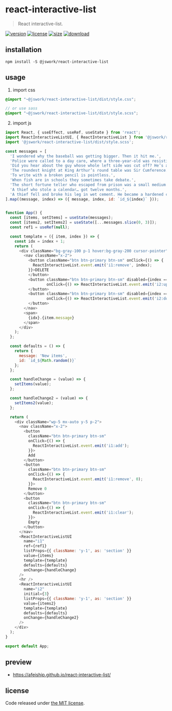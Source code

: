 # react-interactive-list
> React interactive-list.

[![version][version-image]][version-url]
[![license][license-image]][license-url]
[![size][size-image]][size-url]
[![download][download-image]][download-url]

## installation
```shell
npm install -S @jswork/react-interactive-list
```

## usage
1. import css
  ```scss
  @import "~@jswork/react-interactive-list/dist/style.css";

  // or use sass
  @import "~@jswork/react-interactive-list/dist/style.scss";
  ```
2. import js
  ```js
  import React, { useEffect, useRef, useState } from 'react';
  import ReactInteractiveListUI, { ReactInteractiveList } from '@jswork/react-interactive-list';
  import '@jswork/react-interactive-list/dist/style.scss';

  const messages = [
    'I wondered why the baseball was getting bigger. Then it hit me.',
    'Police were called to a day care, where a three-year-old was resisting a rest.',
    'Did you hear about the guy whose whole left side was cut off? He’s all right now.',
    'The roundest knight at King Arthur’s round table was Sir Cumference.',
    'To write with a broken pencil is pointless.',
    'When fish are in schools they sometimes take debate.',
    'The short fortune teller who escaped from prison was a small medium at large.',
    'A thief who stole a calendar… got twelve months.',
    'A thief fell and broke his leg in wet cement. He became a hardened criminal.'
  ].map((message, index) => ({ message, index, id: `id_${index}` }));


  function App() {
    const [items, setItems] = useState(messages);
    const [items2, setItems2] = useState([...messages.slice(0, 3)]);
    const ref1 = useRef(null);

    const template = ({ item, index }) => {
      const idx = index + 1;
      return (
        <div className="bg-gray-100 p-1 hover:bg-gray-200 cursor-pointer" key={item.id}>
          <nav className="x-2">
            <button className="btn btn-primary btn-sm" onClick={() => {
              ReactInteractiveList.event.emit('i1:remove', index);
            }}>DELETE
            </button>
            <button className="btn btn-primary btn-sm" disabled={index === 0}
                    onClick={() => ReactInteractiveList.event.emit('i2:up', index)}>Up
            </button>
            <button className="btn btn-primary btn-sm" disabled={index === items2.length - 1}
                    onClick={() => ReactInteractiveList.event.emit('i2:down', index)}>Down
            </button>
          </nav>
          <span>
            {idx}.{item.message}
          </span>
        </div>
      );
    };

    const defaults = () => {
      return {
        message: 'New items',
        id: `id_${Math.random()}`
      };
    };

    const handleChange = (value) => {
      setItems(value);
    };

    const handleChange2 = (value) => {
      setItems2(value);
    };

    return (
      <div className="wp-5 mx-auto y-5 p-2">
        <nav className="x-2">
          <button
            className="btn btn-primary btn-sm"
            onClick={() => {
              ReactInteractiveList.event.emit('i1:add');
            }}>
            Add
          </button>
          <button
            className="btn btn-primary btn-sm"
            onClick={() => {
              ReactInteractiveList.event.emit('i1:remove', 0);
            }}>
            Remove 0
          </button>
          <button
            className="btn btn-primary btn-sm"
            onClick={() => {
              ReactInteractiveList.event.emit('i1:clear');
            }}>
            Empty
          </button>
        </nav>
        <ReactInteractiveListUI
          name="i1"
          ref={ref1}
          listProps={{ className: 'y-1', as: 'section' }}
          value={items}
          template={template}
          defaults={defaults}
          onChange={handleChange}
        />
        <hr />
        <ReactInteractiveListUI
          name="i2"
          initial={3}
          listProps={{ className: 'y-1', as: 'section' }}
          value={items2}
          template={template}
          defaults={defaults}
          onChange={handleChange2}
        />
      </div>
    );
  }

  export default App;
  ```

## preview
- https://afeiship.github.io/react-interactive-list/

## license
Code released under [the MIT license](https://github.com/afeiship/react-interactive-list/blob/master/LICENSE.txt).

[version-image]: https://img.shields.io/npm/v/@jswork/react-interactive-list
[version-url]: https://npmjs.org/package/@jswork/react-interactive-list

[license-image]: https://img.shields.io/npm/l/@jswork/react-interactive-list
[license-url]: https://github.com/afeiship/react-interactive-list/blob/master/LICENSE.txt

[size-image]: https://img.shields.io/bundlephobia/minzip/@jswork/react-interactive-list
[size-url]: https://github.com/afeiship/react-interactive-list/blob/master/dist/react-interactive-list.min.js

[download-image]: https://img.shields.io/npm/dm/@jswork/react-interactive-list
[download-url]: https://www.npmjs.com/package/@jswork/react-interactive-list
